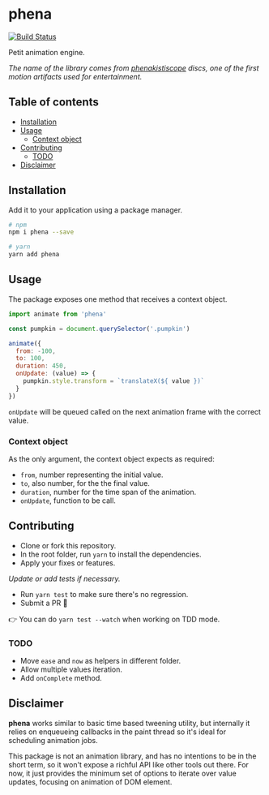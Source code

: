 # phena

[![Build Status](https://travis-ci.org/jeremenichelli/phena.svg?branch=master)](https://travis-ci.org/jeremenichelli/phena)

Petit animation engine.

_The name of the library comes from [phenakistiscope](https://en.wikipedia.org/wiki/Phenakistiscope) discs, one of the first motion artifacts used for entertainment._

## Table of contents

- [Installation](#installation)
- [Usage](#usage)
  - [Context object](#context-object)
- [Contributing](#contributing)
  - [TODO](#todo)
- [Disclaimer](#disclaimer)

## Installation

Add it to your application using a package manager.

```sh
# npm
npm i phena --save

# yarn
yarn add phena
```

## Usage

The package exposes one method that receives a context object.

```js
import animate from 'phena'

const pumpkin = document.querySelector('.pumpkin')

animate({
  from: -100,
  to: 100,
  duration: 450,
  onUpdate: (value) => {
    pumpkin.style.transform = `translateX(${ value })`
  }
})
```

`onUpdate` will be queued  called on the next animation frame with the correct value.

### Context object

As the only argument, the context object expects as required:
 
  - `from`, number representing the initial value.
  - `to`, also number, for the the final value.
  - `duration`, number for the time span of the animation.
  - `onUpdate`, function to be call.

## Contributing

- Clone or fork this repository.
- In the root folder, run `yarn` to install the dependencies.
- Apply your fixes or features.

_Update or add tests if necessary._

- Run `yarn test` to make sure there's no regression.
- Submit a PR 🎉

👉 You can do `yarn test --watch` when working on TDD mode.

### TODO

  - Move `ease` and `now` as helpers in different folder.
  - Allow multiple values iteration.
  - Add `onComplete` method.

## Disclaimer

**phena** works similar to basic time based tweening utility, but internally it relies on enqueueing callbacks in the paint thread so it's ideal for scheduling animation jobs.

This package is not an animation library, and has no intentions to be in the short term, so it won't expose a richful API like other tools out there. For now, it just provides the minimum set of options to iterate over value updates, focusing on animation of DOM element.
